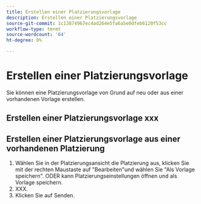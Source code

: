 ```yaml
---
title: Erstellen einer Platzierungsvorlage
description: Erstellen einer Platzierungsvorlage
source-git-commit: 1c13874967ec4ad264e5fa6a5e0dfeb6120f53cc
workflow-type: tm+mt
source-wordcount: '64'
ht-degree: 0%

---
```



# Erstellen einer Platzierungsvorlage

Sie können eine Platzierungsvorlage von Grund auf neu oder aus einer vorhandenen Vorlage erstellen.

## Erstellen einer Platzierungsvorlage xxx

## Erstellen einer Platzierungsvorlage aus einer vorhandenen Platzierung

1. Wählen Sie in der Platzierungsansicht die Platzierung aus, klicken Sie mit der rechten Maustaste auf &quot;Bearbeiten&quot;und wählen Sie &quot;Als Vorlage speichern&quot;.  ODER kann Platzierungseinstellungen öffnen und als Vorlage speichern.
1. XXX.
1. Klicken Sie auf Senden.

